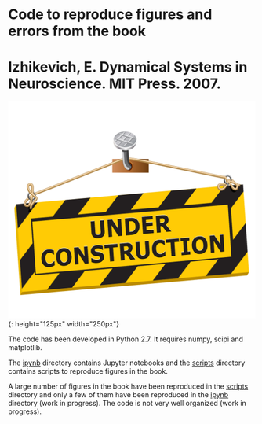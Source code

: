 # Code to reproduce figures and errors from the book 
# Izhikevich, E. Dynamical Systems in Neuroscience. MIT Press. 2007.

![UnderConstruction](https://github.com/joacorapela/figsResultsAndErrorsFromIzhikevich2007/blob/master/images/Under-Construction-PNG-Image-File.png){: height="125px" width="250px"}

The code has been developed in Python 2.7.
It requires numpy, scipi and matplotlib.

The <a href=ipynb>ipynb</a> directory contains Jupyter notebooks and the <a href=scripts>scripts</a> directory contains scripts to reproduce figures in the book.

A large number of figures in the book have been reproduced in the <a href=scripts>scripts</a> directory and only a few of them have been reproduced in the <a href=ipynb>ipynb</a> directory (work in progress). The code is not very well organized (work in progress).

